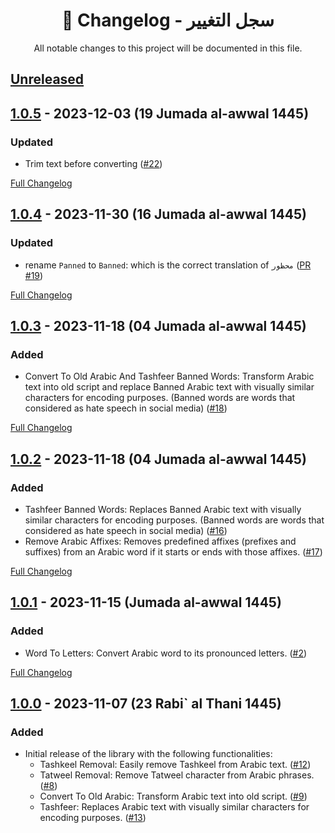 <h1 align=center>📜 Changelog - سجل التغيير</h1>
<p align=center>All notable changes to this project will be documented in this file.</p>

## [Unreleased](https://github.com/Seen-Arabic/Arabic-Services-JavaScript/compare/v1.0.5...HEAD)

## [1.0.5](https://github.com/Seen-Arabic/Arabic-Services-JavaScript/releases/tag/v1.0.5) - 2023-12-03 (19 Jumada al-awwal 1445)

### Updated

-   Trim text before converting ([#22](https://github.com/Seen-Arabic/Arabic-Services-JavaScript/issues/22))

[Full Changelog](https://github.com/Seen-Arabic/Arabic-Services-JavaScript/compare/v1.0.3...v1.0.4)

## [1.0.4](https://github.com/Seen-Arabic/Arabic-Services-JavaScript/releases/tag/v1.0.4) - 2023-11-30 (16 Jumada al-awwal 1445)

### Updated

-   rename `Panned` to `Banned`: which is the correct translation of `محظور` ([PR #19](https://github.com/Seen-Arabic/Arabic-Services-JavaScript/pull/19))

[Full Changelog](https://github.com/Seen-Arabic/Arabic-Services-JavaScript/compare/v1.0.3...v1.0.4)

## [1.0.3](https://github.com/Seen-Arabic/Arabic-Services-JavaScript/releases/tag/v1.0.3) - 2023-11-18 (04 Jumada al-awwal 1445)

### Added

-   Convert To Old Arabic And Tashfeer Banned Words: Transform Arabic text into old script and replace Banned Arabic text with visually similar characters for encoding purposes. (Banned words are words that considered as hate speech in social media) ([#18](https://github.com/Seen-Arabic/Arabic-Services-JavaScript/issues/18))

[Full Changelog](https://github.com/Seen-Arabic/Arabic-Services-JavaScript/compare/v1.0.2...v1.0.3)

## [1.0.2](https://github.com/Seen-Arabic/Arabic-Services-JavaScript/releases/tag/v1.0.2) - 2023-11-18 (04 Jumada al-awwal 1445)

### Added

-   Tashfeer Banned Words: Replaces Banned Arabic text with visually similar characters for encoding purposes. (Banned words are words that considered as hate speech in social media) ([#16](https://github.com/Seen-Arabic/Arabic-Services-JavaScript/issues/16))
-   Remove Arabic Affixes: Removes predefined affixes (prefixes and suffixes) from an Arabic word if it starts or ends with those affixes. ([#17](https://github.com/Seen-Arabic/Arabic-Services-JavaScript/issues/17))

[Full Changelog](https://github.com/Seen-Arabic/Arabic-Services-JavaScript/compare/v1.0.1...v1.0.2)

## [1.0.1](https://github.com/Seen-Arabic/Arabic-Services-JavaScript/releases/tag/v1.0.1) - 2023-11-15 (Jumada al-awwal 1445)

### Added

-   Word To Letters: Convert Arabic word to its pronounced letters. ([#2](https://github.com/Seen-Arabic/Arabic-Services-JavaScript/issues/2))

[Full Changelog](https://github.com/Seen-Arabic/Arabic-Services-JavaScript/compare/1.0.0...v1.0.1)

## [1.0.0](https://github.com/Seen-Arabic/Arabic-Services-JavaScript/releases/tag/1.0.0) - 2023-11-07 (23 Rabi` al Thani 1445)

### Added

-   Initial release of the library with the following functionalities:
    -   Tashkeel Removal: Easily remove Tashkeel from Arabic text. ([#12](https://github.com/Seen-Arabic/Arabic-Services-JavaScript/issues/12))
    -   Tatweel Removal: Remove Tatweel character from Arabic phrases. ([#8](https://github.com/Seen-Arabic/Arabic-Services-JavaScript/issues/8))
    -   Convert To Old Arabic: Transform Arabic text into old script. ([#9](https://github.com/Seen-Arabic/Arabic-Services-JavaScript/issues/9))
    -   Tashfeer: Replaces Arabic text with visually similar characters for encoding purposes. ([#13](https://github.com/Seen-Arabic/Arabic-Services-JavaScript/issues/13))

